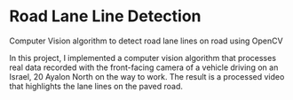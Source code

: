 # Road Lane Line Detection
Computer Vision algorithm to detect road lane lines on road using OpenCV

In this project, I implemented a computer vision algorithm that processes real data recorded with the front-facing camera of a vehicle driving on an Israel, 20 Ayalon North on the way to work. The result is a processed video that highlights the lane lines on the paved road.
